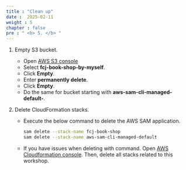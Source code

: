 ```yaml
---
title : "Clean up"
date :  2025-02-11
weight : 5
chapter : false
pre : " <b> 5. </b> "
---
```

1. Empty S3 bucket.
    - Open [AWS S3 console](https://s3.console.aws.amazon.com/s3/buckets?region=ap-southeast-1)
    - Select **fcj-book-shop-by-myself**.
    - Click **Empty**.
    - Enter **permanently delete**.
    - Click **Empty**.
    - Do the same for bucket starting with **aws-sam-cli-managed-default-**.

2. Delete CloudFormation stacks.
    - Execute the below command to delete the AWS SAM application.

      ```bash
      sam delete --stack-name fcj-book-shop
      sam delete --stack-name aws-sam-cli-managed-default
      ```

    - If you have issues when deleting with command. Open [AWS Cloudformation console](https://us-east-1.console.aws.amazon.com/cloudformation/home?region=us-east-1#/getting-started). Then, delete all stacks related to this workshop.
